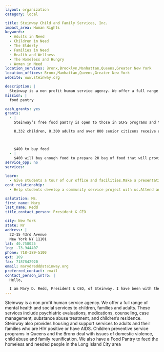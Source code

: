 ```yaml
---
layout: organization
category: local

title: Steinway Child and Family Services, Inc.
impact_area: Human Rights
keywords: 
  - Adults in Need
  - Children in Need
  - The Elderly
  - Families in Need
  - Health and Wellness
  - The Homeless and Hungry
  - Women in Need
location_services: Bronx,Brooklyn,Manhattan,Queens,Greater New York
location_offices: Bronx,Manhattan,Queens,Greater New York
website: www.steinway.org

description: |
  Steinway is a non profit human service agency. We offer a full range of mental health and social services to children, families and adults.  These services include psychiatric evaluations, medications, counseling, case management, substance abuse treatment, and children’s residence.  Steinway also provides housing and support services to adults and their families who are HIV positive or have AIDS.  Children preventive service programs in Queens and the Bronx deal with issues of domestic violence, child abuse and family reunification. We also have a Food Pantry to feed the homeless and needed people in the Long Island City area
mission: |
  food pantry

cash_grants: yes
grants: 
  - |
    Steinway’s free food pantry is open to those in SCFS programs and to the public. It offers food and nutritional information in English and Spanish and helps people secure food stamps and other entitlements.  Provides food to over 17,400 people

    8,332 children, 8,300 adults and over 800 senior citizens receive assistance.

    

    $400 to buy food
  - |
    $400 will buy enough food to prepare 20 bag of food that will provide breakfast, lunch and dinner for a least four days. each bag cost approximately $20.00
service_opp: no
services: 

learn: 
  - Give students a tour of our office and facilities.Make a presentation about our organization.
cont_relationship: 
  - Help students develop a community service project with us.Attend an in-school Check Award Assembly if we receive a grant.Collect pennies during the Penny Harvest next fall.

salutation: Ms.
first_name: Mary
last_name: Redd
title_contact_person: President & CEO

city: New York
state: NY
address: |
  22-15 43rd Avenue  
  New York NY 11101
lat: 40.750025
lng: -73.944407
phone: 718-389-5100
ext: 109
fax: 7187842920
email: marydredd@steinway.org
preferred_contact: email
contact_person_intro: |
  Hello,

  I am Mary D. Redd, President & CEO, of Steinway. I have been with the agency for more than 30 years. I work with a very nice group of people and together we take care of children, families, adults and seniors. My work is to make sure everybody does what it is right for the people we serve and take care.
---
```

Steinway is a non profit human service agency. We offer a full range of mental health and social services to children, families and adults.  These services include psychiatric evaluations, medications, counseling, case management, substance abuse treatment, and children’s residence.  Steinway also provides housing and support services to adults and their families who are HIV positive or have AIDS.  Children preventive service programs in Queens and the Bronx deal with issues of domestic violence, child abuse and family reunification. We also have a Food Pantry to feed the homeless and needed people in the Long Island City area